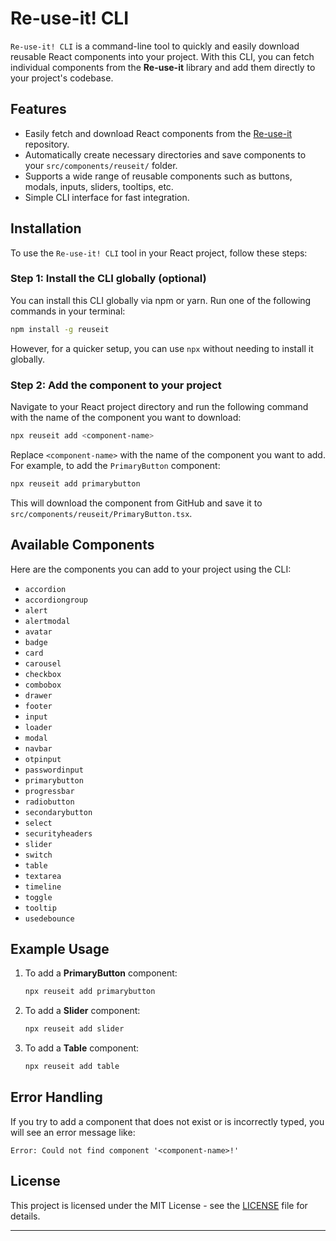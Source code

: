 # Re-use-it! CLI

`Re-use-it! CLI` is a command-line tool to quickly and easily download reusable React components into your project. With this CLI, you can fetch individual components from the **Re-use-it** library and add them directly to your project's codebase.

## Features

- Easily fetch and download React components from the [Re-use-it](https://github.com/roshith-prakash/re-use-it) repository.
- Automatically create necessary directories and save components to your `src/components/reuseit/` folder.
- Supports a wide range of reusable components such as buttons, modals, inputs, sliders, tooltips, etc.
- Simple CLI interface for fast integration.

## Installation

To use the `Re-use-it! CLI` tool in your React project, follow these steps:

### Step 1: Install the CLI globally (optional)

You can install this CLI globally via npm or yarn. Run one of the following commands in your terminal:

```bash
npm install -g reuseit
```

However, for a quicker setup, you can use `npx` without needing to install it globally.

### Step 2: Add the component to your project

Navigate to your React project directory and run the following command with the name of the component you want to download:

```bash
npx reuseit add <component-name>
```

Replace `<component-name>` with the name of the component you want to add. For example, to add the `PrimaryButton` component:

```bash
npx reuseit add primarybutton
```

This will download the component from GitHub and save it to `src/components/reuseit/PrimaryButton.tsx`.

## Available Components

Here are the components you can add to your project using the CLI:

- `accordion`
- `accordiongroup`
- `alert`
- `alertmodal`
- `avatar`
- `badge`
- `card`
- `carousel`
- `checkbox`
- `combobox`
- `drawer`
- `footer`
- `input`
- `loader`
- `modal`
- `navbar`
- `otpinput`
- `passwordinput`
- `primarybutton`
- `progressbar`
- `radiobutton`
- `secondarybutton`
- `select`
- `securityheaders`
- `slider`
- `switch`
- `table`
- `textarea`
- `timeline`
- `toggle`
- `tooltip`
- `usedebounce`

## Example Usage

1. To add a **PrimaryButton** component:

   ```bash
   npx reuseit add primarybutton
   ```

2. To add a **Slider** component:

   ```bash
   npx reuseit add slider
   ```

3. To add a **Table** component:

   ```bash
   npx reuseit add table
   ```

## Error Handling

If you try to add a component that does not exist or is incorrectly typed, you will see an error message like:

```
Error: Could not find component '<component-name>!'

```

## License

This project is licensed under the MIT License - see the [LICENSE](LICENSE) file for details.

---

